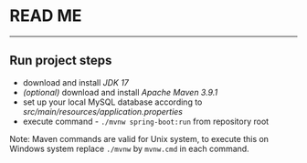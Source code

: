 # READ ME
---

## Run project steps
- download and install *JDK 17*
- _(optional)_ download and install *Apache Maven 3.9.1*
- set up your local MySQL database according to _src/main/resources/application.properties_
- execute command - `./mvnw spring-boot:run` from repository root

Note: Maven commands are valid for Unix system, to execute this on Windows system replace `./mvnw` by `mvnw.cmd` in each command.